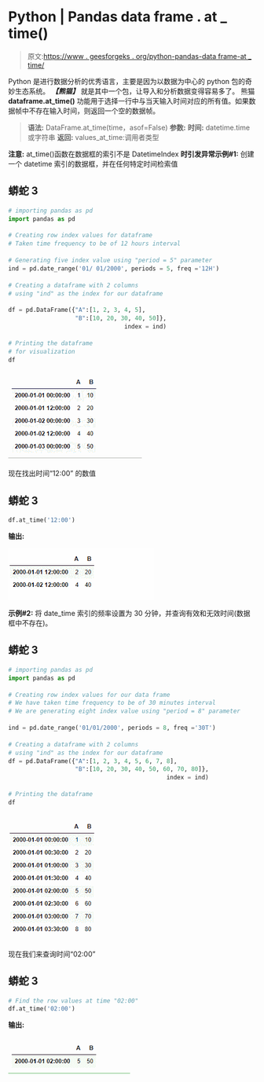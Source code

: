# Python | Pandas data frame . at _ time()

> 原文:[https://www . geesforgeks . org/python-pandas-data frame-at _ time/](https://www.geeksforgeeks.org/python-pandas-dataframe-at_time/)

Python 是进行数据分析的优秀语言，主要是因为以数据为中心的 python 包的奇妙生态系统。 ***【熊猫】*** 就是其中一个包，让导入和分析数据变得容易多了。
熊猫 **dataframe.at_time()** 功能用于选择一行中与当天输入时间对应的所有值。如果数据帧中不存在输入时间，则返回一个空的数据帧。

> **语法:** DataFrame.at_time(time，asof=False)
> **参数:**
> **时间:** datetime.time 或字符串
> **返回:** values_at_time:调用者类型

**注意:** at_time()函数在数据框的索引不是 DatetimeIndex
**时引发异常示例#1:** 创建一个 datetime 索引的数据框，并在任何特定时间检索值

## 蟒蛇 3

```py
# importing pandas as pd
import pandas as pd

# Creating row index values for dataframe
# Taken time frequency to be of 12 hours interval

# Generating five index value using "period = 5" parameter
ind = pd.date_range('01/ 01/2000', periods = 5, freq ='12H')

# Creating a dataframe with 2 columns
# using "ind" as the index for our dataframe

df = pd.DataFrame({"A":[1, 2, 3, 4, 5],
                   "B":[10, 20, 30, 40, 50]},
                                 index = ind)

# Printing the dataframe
# for visualization
df
```

![](img/e6d4731cae11e21a26430141cd47b7c6.png)

现在找出时间“12:00”
的数值

## 蟒蛇 3

```py
df.at_time('12:00')
```

**输出:**

![](img/810414f047e96ad1f8e6d7990818dafa.png)

**示例#2:** 将 date_time 索引的频率设置为 30 分钟，并查询有效和无效时间(数据框中不存在)。

## 蟒蛇 3

```py
# importing pandas as pd
import pandas as pd

# Creating row index values for our data frame
# We have taken time frequency to be of 30 minutes interval
# We are generating eight index value using "period = 8" parameter

ind = pd.date_range('01/01/2000', periods = 8, freq ='30T')

# Creating a dataframe with 2 columns
# using "ind" as the index for our dataframe
df = pd.DataFrame({"A":[1, 2, 3, 4, 5, 6, 7, 8],
                   "B":[10, 20, 30, 40, 50, 60, 70, 80]},
                                             index = ind)

# Printing the dataframe
df
```

![](img/12ba00364d525fddf94c261851af7382.png)

现在我们来查询时间“02:00”

## 蟒蛇 3

```py
# Find the row values at time "02:00"
df.at_time('02:00')
```

**输出:**

![](img/222e9a7cd7d8e4e1b2e824ec99798cca.png)